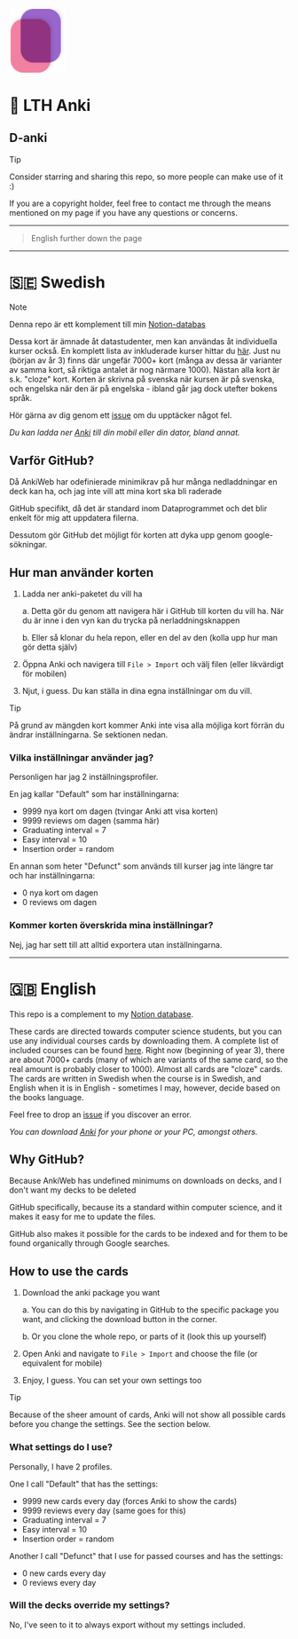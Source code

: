 <p align="left">
    <img src="cards.svg" alt="Cards icon, designed by Embracket" style="width:20%">
</p>

# 🏫 LTH Anki
## D-anki

> [!TIP]
> Consider starring and sharing this repo, so more people can make use of it :) 

If you are a copyright holder, feel free to contact me through the means mentioned on my page if you have any questions or concerns.

---

> English further down the page

---

# 🇸🇪 Swedish
> [!NOTE]
> Denna repo är ett komplement till min [Notion-databas](https://mikaelrr.notion.site/Delade-anteckningar-Hub-LTH-D-C-f2a47297b9b146dba372e02c4f789d55?pvs=4)

Dessa kort är ämnade åt datastudenter, men kan användas åt individuella kurser också. En komplett lista av inkluderade kurser hittar du [här](contents.md). Just nu (början av år 3) finns där ungefär 7000+ kort (många av dessa är varianter av samma kort, så riktiga antalet är nog närmare 1000). Nästan alla kort är s.k. "cloze" kort. Korten är skrivna på svenska när kursen är på svenska, och engelska när den är på engelska - ibland går jag dock utefter bokens språk.

Hör gärna av dig genom ett [issue](https://www.github.com/mikael-ros/LTH-anki/issues/new) om du upptäcker något fel.

_Du kan ladda ner [Anki](https://apps.ankiweb.net) till din mobil eller din dator, bland annat._


## Varför GitHub?
Då AnkiWeb har odefinierade minimikrav på hur många nedladdningar en deck kan ha, och jag inte vill att mina kort ska bli raderade

GitHub specifikt, då det är standard inom Dataprogrammet och det blir enkelt för mig att uppdatera filerna.

Dessutom gör GitHub det möjligt för korten att dyka upp genom google-sökningar.

## Hur man använder korten
1. Ladda ner anki-paketet du vill ha

    a. Detta gör du genom att navigera här i GitHub till korten du vill ha. När du är inne i den vyn kan du trycka på nerladdningsknappen

    b. Eller så klonar du hela repon, eller en del av den (kolla upp hur man gör detta själv)

2. Öppna Anki och navigera till ``File > Import`` och välj filen (eller likvärdigt för mobilen)

3. Njut, i guess. Du kan ställa in dina egna inställningar om du vill.

> [!TIP]
> På grund av mängden kort kommer Anki inte visa alla möjliga kort förrän du ändrar inställningarna. Se sektionen nedan.

### Vilka inställningar använder jag?
Personligen har jag 2 inställningsprofiler.  

En jag kallar "Default" som har inställningarna:
- 9999 nya kort om dagen (tvingar Anki att visa korten)
- 9999 reviews om dagen (samma här)
- Graduating interval = 7
- Easy interval = 10
- Insertion order = random

En annan som heter "Defunct" som används till kurser jag inte längre tar och har inställningarna:
- 0 nya kort om dagen
- 0 reviews om dagen

### Kommer korten överskrida mina inställningar?
Nej, jag har sett till att alltid exportera utan inställningarna.

---

# 🇬🇧 English
This repo is a complement to my [Notion database](https://mikaelrr.notion.site/Delade-anteckningar-Hub-LTH-D-C-f2a47297b9b146dba372e02c4f789d55?pvs=4).

These cards are directed towards computer science students, but you can use any individual courses cards by downloading them. A complete list of included courses can be found [here](contents.md). Right now (beginning of year 3), there are about 7000+ cards (many of which are variants of the same card, so the real amount is probably closer to 1000). Almost all cards are "cloze" cards. The cards are written in Swedish when the course is in Swedish, and English when it is in English - sometimes I may, however, decide based on the books language.

Feel free to drop an [issue](https://www.github.com/mikael-ros/LTH-anki/issues/new) if you discover an error.

_You can download [Anki](https://apps.ankiweb.net) for your phone or your PC, amongst others._ 

## Why GitHub?
Because AnkiWeb has undefined minimums on downloads on decks, and I don't want my decks to be deleted

GitHub specifically, because its a standard within computer science, and it makes it easy for me to update the files.

GitHub also makes it possible for the cards to be indexed and for them to be found organically through Google searches.

## How to use the cards
1. Download the anki package you want

    a. You can do this by navigating in GitHub to the specific package you want, and clicking the download button in the corner.

    b. Or you clone the whole repo, or parts of it (look this up yourself)

2. Open Anki and navigate to ``File > Import`` and choose the file (or equivalent for mobile)

3. Enjoy, I guess. You can set your own settings too

> [!TIP]
> Because of the sheer amount of cards, Anki will not show all possible cards before you change the settings. See the section below.

### What settings do I use?
Personally, I have 2 profiles.

One I call "Default" that has the settings:
- 9999 new cards every day (forces Anki to show the cards)
- 9999 reviews every day (same goes for this)
- Graduating interval = 7
- Easy interval = 10
- Insertion order = random

Another I call "Defunct" that I use for passed courses and has the settings:
- 0 new cards every day
- 0 reviews every day

### Will the decks override my settings?
No, I've seen to it to always export without my settings included.
